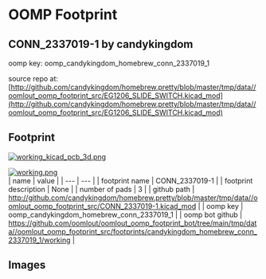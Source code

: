 # OOMP Footprint  
## CONN_2337019-1  by candykingdom  
  
oomp key: oomp_candykingdom_homebrew_conn_2337019_1  
  
source repo at: [http://github.com/candykingdom/homebrew.pretty/blob/master/tmp/data//oomlout_oomp_footprint_src/‎EG1206‎_SLIDE_SWITCH.kicad_mod](http://github.com/candykingdom/homebrew.pretty/blob/master/tmp/data//oomlout_oomp_footprint_src/‎EG1206‎_SLIDE_SWITCH.kicad_mod)  
## Footprint  
  
[![working_kicad_pcb_3d.png](working_kicad_pcb_3d_600.png)](working_kicad_pcb_3d.png)  
  
[![working.png](working_600.png)](working.png)  
| name | value | 
| --- | --- | 
| footprint name | CONN_2337019-1 | 
| footprint description | None | 
| number of pads | 3 | 
| github path | http://github.com/candykingdom/homebrew.pretty/blob/master/tmp/data//oomlout_oomp_footprint_src/CONN_2337019-1.kicad_mod | 
| oomp key | oomp_candykingdom_homebrew_conn_2337019_1 | 
| oomp bot github | https://github.com/oomlout/oomlout_oomp_footprint_bot/tree/main/tmp/data//oomlout_oomp_footprint_src/footprints/candykingdom_homebrew_conn_2337019_1/working | 
## Images  
